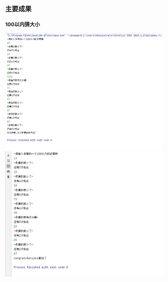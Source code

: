 ## 主要成果
### 100以内猜大小
![img_2.png](src/main/java/D20230530/img_2.png)
![img_3.png](src/main/java/D20230530/img_3.png)